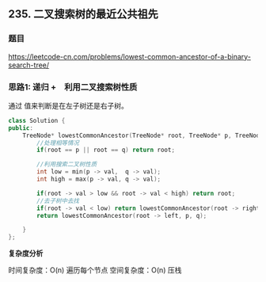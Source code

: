## 235. 二叉搜索树的最近公共祖先

### 题目

https://leetcode-cn.com/problems/lowest-common-ancestor-of-a-binary-search-tree/

### 思路1: 递归 +　利用二叉搜索树性质 

通过 值来判断是在左子树还是右子树。

```C++
class Solution {
public:
    TreeNode* lowestCommonAncestor(TreeNode* root, TreeNode* p, TreeNode* q) {
        //处理相等情况
        if(root == p || root == q) return root;

        //利用搜索二叉树性质
        int low = min(p -> val,  q -> val);
        int high = max(p -> val, q -> val);

        if(root -> val > low && root -> val < high) return root;
        //去子树中去找
        if(root -> val < low) return lowestCommonAncestor(root -> right, p, q);
        return lowestCommonAncestor(root -> left, p, q);

    }
};
```

**复杂度分析**

时间复杂度：O(n) 遍历每个节点
空间复杂度：O(n) 压栈